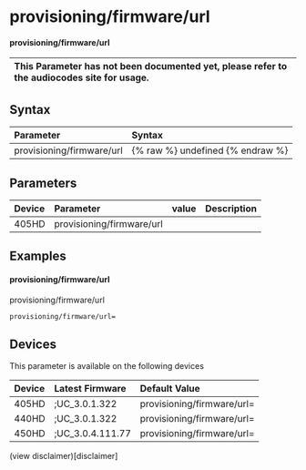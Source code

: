 ﻿---
description: provisioning/firmware/url
search:
    keywords: ['provisioning','firmware','url']
---

# provisioning/firmware/url

#### provisioning/firmware/url


| This Parameter has not been documented yet, please refer to the audiocodes site for usage.  |
| :--- |

## Syntax
| Parameter | Syntax |
| :--- | :--- |
|provisioning/firmware/url | {% raw %} undefined {% endraw %} |

## Parameters
|Device|Parameter|value|Description|
|:---|:---|:---|:---|
| 405HD | provisioning/firmware/url |  |  |

## Examples
#### provisioning/firmware/url

provisioning/firmware/url

```
provisioning/firmware/url=
```

## Devices
This parameter is available on the following devices

| Device | Latest Firmware | Default Value |
|:---|:---|:---|
| 405HD | ;UC_3.0.1.322 | provisioning/firmware/url= 
| 440HD | ;UC_3.0.1.322 | provisioning/firmware/url= 
| 450HD | ;UC_3.0.4.111.77 | provisioning/firmware/url= 

(view disclaimer)[disclaimer]
